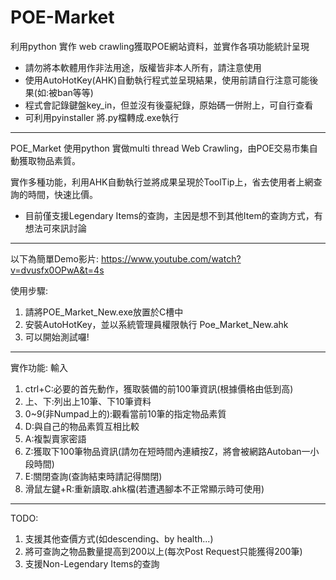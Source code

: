 # POE-Market
利用python 實作 web crawling獲取POE網站資料，並實作各項功能統計呈現

*  請勿將本軟體用作非法用途，版權皆非本人所有，請注意使用
*  使用AutoHotKey(AHK)自動執行程式並呈現結果，使用前請自行注意可能後果(如:被ban等等)
*  程式會記錄鍵盤key_in，但並沒有後臺紀錄，原始碼一併附上，可自行查看
*  可利用pyinstaller 將.py檔轉成.exe執行
-----------------------------------------------------------------------------------

POE_Market 使用python 實做multi thread Web Crawling，由POE交易市集自動獲取物品素質。

實作多種功能，利用AHK自動執行並將成果呈現於ToolTip上，省去使用者上網查詢的時間，快速比價。

*  目前僅支援Legendary Items的查詢，主因是想不到其他Item的查詢方式，有想法可來訊討論

-----------------------------------------------------------------------------------

以下為簡單Demo影片:
https://www.youtube.com/watch?v=dvusfx0OPwA&t=4s

使用步驟:
1.  請將POE_Market_New.exe放置於C槽中
2.  安裝AutoHotKey，並以系統管理員權限執行 Poe_Market_New.ahk
3.  可以開始測試囉!

-----------------------------------------------------------------------------------

實作功能:
輸入
1.  ctrl+C:必要的首先動作，獲取裝備的前100筆資訊(根據價格由低到高)
2.  上、下:列出上10筆、下10筆資料
3.  0~9(非Numpad上的):觀看當前10筆的指定物品素質
4.  D:與自己的物品素質互相比較
5.  A:複製賣家密語
6.  Z:獲取下100筆物品資訊(請勿在短時間內連續按Z，將會被網路Autoban一小段時間)
7.  E:關閉查詢(查詢結束時請記得關閉)
8.  滑鼠左鍵+R:重新讀取.ahk檔(若遭遇腳本不正常顯示時可使用)

-----------------------------------------------------------------------------------

TODO:
1.  支援其他查價方式(如descending、by health...)
2.  將可查詢之物品數量提高到200以上(每次Post Request只能獲得200筆)
3.  支援Non-Legendary Items的查詢



